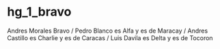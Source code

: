 # hg_1_bravo
Andres Morales Bravo / Pedro Blanco es Alfa y es de Maracay / Andres Castillo es Charlie y es de Caracas /  Luis Davila es Delta y es de Tocoron